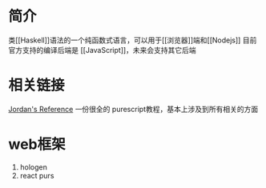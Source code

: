 # 简介
类[[Haskell]]语法的一个纯函数式语言，可以用于[[浏览器]]端和[[Nodejs]]
目前官方支持的编译后端是 [[JavaScript]]，未来会支持其它后端

# 相关链接
[Jordan's Reference](https://jordanmartinez.github.io/purescript-jordans-reference-site/) 一份很全的 purescript教程，基本上涉及到所有相关的方面

# web框架
1.  hologen 
2. react purs